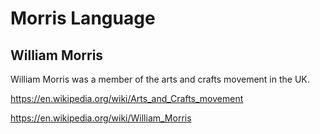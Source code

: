 # Morris Language


## William Morris
William Morris was a member of the arts and crafts movement in the UK.

https://en.wikipedia.org/wiki/Arts_and_Crafts_movement

https://en.wikipedia.org/wiki/William_Morris

